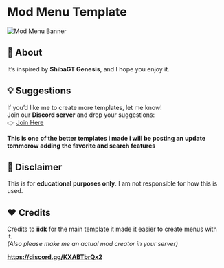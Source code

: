 # Mod Menu Template  

![Mod Menu Banner](https://media.discordapp.net/attachments/1347297385553989732/1349142239388893275/image.png?ex=67d2061f&is=67d0b49f&hm=ca989b22fa40c97d0a09aa4d2087a529acbbe66eedc6914e025e880c1b47ae27&=&format=webp&quality=lossless&width=998&height=856)  

## 🚀 About  
It’s inspired by **ShibaGT Genesis**, and I hope you enjoy it.  

## 💡 Suggestions  
If you’d like me to create more templates, let me know!  
Join our **Discord server** and drop your suggestions:  
👉 [Join Here](https://discord.gg/KXABTbrQx2)  

**This is one of the better templates i made i will be posting an update tommorow adding the favorite and search features**

## 📜 Disclaimer  
This is for **educational purposes only**. I am not responsible for how this is used.  

## ❤️ Credits  
Credits to **iidk** for the main template it made it easier to create menus with it.  
*(Also please make me an actual mod creator in your server)*  

**https://discord.gg/KXABTbrQx2**
